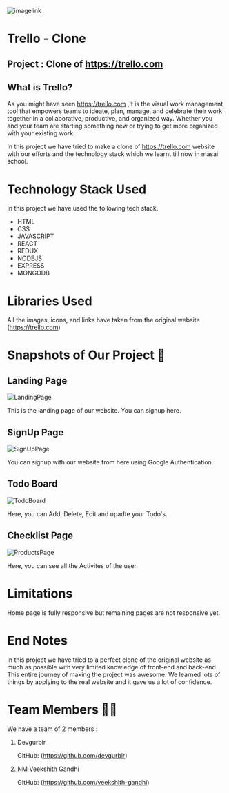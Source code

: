 ![imagelink](https://i.imgur.com/eKBZQ9G.png?1)

# Trello - Clone

## Project : Clone of https://trello.com

## What is Trello?

As you might have seen https://trello.com ,It is the visual work management tool that empowers teams to ideate, plan, manage, and celebrate their work together in a collaborative, productive, and organized way. Whether you and your team are starting something new or trying to get more organized with your existing work

In this project we have tried to make a clone of https://trello.com website with our efforts and the technology stack which we learnt till now in masai school.

# Technology Stack Used

In this project we have used the following tech stack.

- HTML
- CSS
- JAVASCRIPT
- REACT
- REDUX
- NODEJS
- EXPRESS
- MONGODB


# Libraries Used

All the images, icons, and links have taken from the original website (https://trello.com)

# Snapshots of Our Project 📸

## Landing Page

![LandingPage](https://i.imgur.com/HL2HTgn.png)

This is the landing page of our website. You can signup here.

## SignUp Page

![SignUpPage](https://i.imgur.com/PoKMnwh.png)

You can signup with our website from here using Google Authentication.

## Todo Board

![TodoBoard](https://i.imgur.com/WQ3J1M3.png)

Here, you can Add, Delete, Edit and upadte your Todo's.

## Checklist Page

![ProductsPage](https://i.imgur.com/XA6nM0z.png)

Here, you can see all the Activites of the user 

# Limitations

Home page is fully responsive but remaining pages are not responsive yet.

# End Notes

In this project we have tried to a perfect clone of the original website as much as possible with very limited knowledge of front-end and back-end.
This entire journey of making the project was awesome. We learned lots of things by applying to the real website and it gave us a lot of confidence.

# Team Members 🤝🏻

We have a team of 2 members :

1. Devgurbir

   GitHub: (https://github.com/devgurbir)

2. NM Veekshith Gandhi

   GitHub: (https://github.com/veekshith-gandhi)

